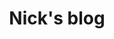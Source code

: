 ---
# Feel free to add content and custom Front Matter to this file.
# To modify the layout, see https://jekyllrb.com/docs/themes/#overriding-theme-defaults
title: Nick's blog
layout: blog-home
---